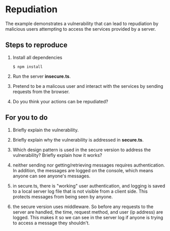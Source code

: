 # Repudiation

The example demonstrates a vulnerability that can lead to repudiation by malicious users attempting to access the services provided by a server.

## Steps to reproduce

1. Install all dependencies

    `$ npm install`

2. Run the server __insecure.ts__.

3. Pretend to be a malicous user and interact with the services by sending requests from the browser.

4. Do you think your actions can be repudiated?

## For you to do

1. Briefly explain the vulnerability.
2. Briefly explain why the vulnerability is addressed in __secure.ts__.
3. Which design pattern is used in the secure version to address the vulnerability? Briefly explain how it works?


1. neither sending nor getting/retrieving messages requires authentication. In addition, the messages are logged on the console, which means anyone can see anyone's messages.
2. in secure.ts, there is "working" user authentication, and logging is saved to a local server log file that is not visible from a client side. This protects messages from being seen by anyone.
3. the secure version uses middleware. So before any requests to the server are handled, the time, request method, and user (ip address) are logged. This makes it so we can see in the server log if anyone is trying to access a message they shouldn't.